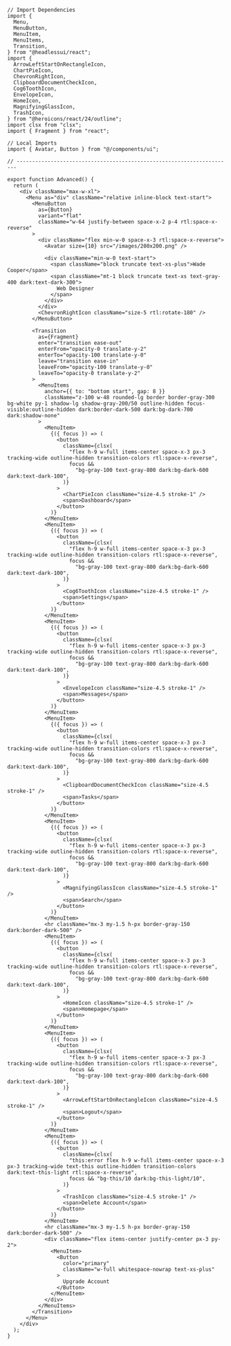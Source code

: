 ﻿```tsx
// Import Dependencies
import {
  Menu,
  MenuButton,
  MenuItem,
  MenuItems,
  Transition,
} from "@headlessui/react";
import {
  ArrowLeftStartOnRectangleIcon,
  ChartPieIcon,
  ChevronRightIcon,
  ClipboardDocumentCheckIcon,
  Cog6ToothIcon,
  EnvelopeIcon,
  HomeIcon,
  MagnifyingGlassIcon,
  TrashIcon,
} from "@heroicons/react/24/outline";
import clsx from "clsx";
import { Fragment } from "react";

// Local Imports
import { Avatar, Button } from "@/components/ui";

// ----------------------------------------------------------------------

export function Advanced() {
  return (
    <div className="max-w-xl">
      <Menu as="div" className="relative inline-block text-start">
        <MenuButton
          as={Button}
          variant="flat"
          className="w-64 justify-between space-x-2 p-4 rtl:space-x-reverse"
        >
          <div className="flex min-w-0 space-x-3 rtl:space-x-reverse">
            <Avatar size={10} src="/images/200x200.png" />

            <div className="min-w-0 text-start">
              <span className="block truncate text-xs-plus">Wade Cooper</span>
              <span className="mt-1 block truncate text-xs text-gray-400 dark:text-dark-300">
                Web Designer
              </span>
            </div>
          </div>
          <ChevronRightIcon className="size-5 rtl:rotate-180" />
        </MenuButton>

        <Transition
          as={Fragment}
          enter="transition ease-out"
          enterFrom="opacity-0 translate-y-2"
          enterTo="opacity-100 translate-y-0"
          leave="transition ease-in"
          leaveFrom="opacity-100 translate-y-0"
          leaveTo="opacity-0 translate-y-2"
        >
          <MenuItems
            anchor={{ to: "bottom start", gap: 8 }}
            className="z-100 w-48 rounded-lg border border-gray-300 bg-white py-1 shadow-lg shadow-gray-200/50 outline-hidden focus-visible:outline-hidden dark:border-dark-500 dark:bg-dark-700 dark:shadow-none"
          >
            <MenuItem>
              {({ focus }) => (
                <button
                  className={clsx(
                    "flex h-9 w-full items-center space-x-3 px-3 tracking-wide outline-hidden transition-colors rtl:space-x-reverse",
                    focus &&
                      "bg-gray-100 text-gray-800 dark:bg-dark-600 dark:text-dark-100",
                  )}
                >
                  <ChartPieIcon className="size-4.5 stroke-1" />
                  <span>Dashboard</span>
                </button>
              )}
            </MenuItem>
            <MenuItem>
              {({ focus }) => (
                <button
                  className={clsx(
                    "flex h-9 w-full items-center space-x-3 px-3 tracking-wide outline-hidden transition-colors rtl:space-x-reverse",
                    focus &&
                      "bg-gray-100 text-gray-800 dark:bg-dark-600 dark:text-dark-100",
                  )}
                >
                  <Cog6ToothIcon className="size-4.5 stroke-1" />
                  <span>Settings</span>
                </button>
              )}
            </MenuItem>
            <MenuItem>
              {({ focus }) => (
                <button
                  className={clsx(
                    "flex h-9 w-full items-center space-x-3 px-3 tracking-wide outline-hidden transition-colors rtl:space-x-reverse",
                    focus &&
                      "bg-gray-100 text-gray-800 dark:bg-dark-600 dark:text-dark-100",
                  )}
                >
                  <EnvelopeIcon className="size-4.5 stroke-1" />
                  <span>Messages</span>
                </button>
              )}
            </MenuItem>
            <MenuItem>
              {({ focus }) => (
                <button
                  className={clsx(
                    "flex h-9 w-full items-center space-x-3 px-3 tracking-wide outline-hidden transition-colors rtl:space-x-reverse",
                    focus &&
                      "bg-gray-100 text-gray-800 dark:bg-dark-600 dark:text-dark-100",
                  )}
                >
                  <ClipboardDocumentCheckIcon className="size-4.5 stroke-1" />
                  <span>Tasks</span>
                </button>
              )}
            </MenuItem>
            <MenuItem>
              {({ focus }) => (
                <button
                  className={clsx(
                    "flex h-9 w-full items-center space-x-3 px-3 tracking-wide outline-hidden transition-colors rtl:space-x-reverse",
                    focus &&
                      "bg-gray-100 text-gray-800 dark:bg-dark-600 dark:text-dark-100",
                  )}
                >
                  <MagnifyingGlassIcon className="size-4.5 stroke-1" />
                  <span>Search</span>
                </button>
              )}
            </MenuItem>
            <hr className="mx-3 my-1.5 h-px border-gray-150 dark:border-dark-500" />
            <MenuItem>
              {({ focus }) => (
                <button
                  className={clsx(
                    "flex h-9 w-full items-center space-x-3 px-3 tracking-wide outline-hidden transition-colors rtl:space-x-reverse",
                    focus &&
                      "bg-gray-100 text-gray-800 dark:bg-dark-600 dark:text-dark-100",
                  )}
                >
                  <HomeIcon className="size-4.5 stroke-1" />
                  <span>Homepage</span>
                </button>
              )}
            </MenuItem>
            <MenuItem>
              {({ focus }) => (
                <button
                  className={clsx(
                    "flex h-9 w-full items-center space-x-3 px-3 tracking-wide outline-hidden transition-colors rtl:space-x-reverse",
                    focus &&
                      "bg-gray-100 text-gray-800 dark:bg-dark-600 dark:text-dark-100",
                  )}
                >
                  <ArrowLeftStartOnRectangleIcon className="size-4.5 stroke-1" />
                  <span>Logout</span>
                </button>
              )}
            </MenuItem>
            <MenuItem>
              {({ focus }) => (
                <button
                  className={clsx(
                    "this:error flex h-9 w-full items-center space-x-3 px-3 tracking-wide text-this outline-hidden transition-colors dark:text-this-light rtl:space-x-reverse",
                    focus && "bg-this/10 dark:bg-this-light/10",
                  )}
                >
                  <TrashIcon className="size-4.5 stroke-1" />
                  <span>Delete Account</span>
                </button>
              )}
            </MenuItem>
            <hr className="mx-3 my-1.5 h-px border-gray-150 dark:border-dark-500" />
            <div className="flex items-center justify-center px-3 py-2">
              <MenuItem>
                <Button
                  color="primary"
                  className="w-full whitespace-nowrap text-xs-plus"
                >
                  Upgrade Account
                </Button>
              </MenuItem>
            </div>
          </MenuItems>
        </Transition>
      </Menu>
    </div>
  );
}

```

